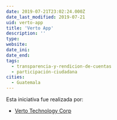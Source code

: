 ```yaml
---
date: 2019-07-21T23:02:24.000Z
date_last_modified: 2019-07-21
uid: verto-app
title: 'Verto App'
description: ''
type: 
website: 
date_ini: 
date_end: 
tags:
  - transparencia-y-rendicion-de-cuentas
  - participación-ciudadana
cities: 
  - Guatemala
---
```


Esta iniciativa fue realizada por:

- [Verto Technology Corp](/organizaciones/verto-technology-corp)
